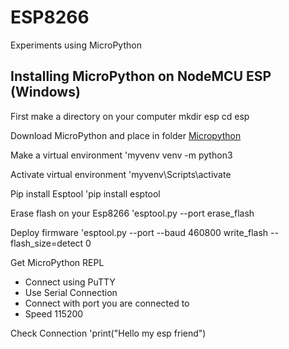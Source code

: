 # ESP8266

Experiments using MicroPython

## Installing MicroPython on NodeMCU ESP (Windows)

First make a directory on your computer
    mkdir esp
    cd esp

Download MicroPython and place in folder
[Micropython](http://micropython.org/download#esp8266)

Make a virtual environment
'myvenv venv -m python3

Activate virtual environment
'myvenv\Scripts\activate

Pip install Esptool
'pip install esptool

Erase flash on your Esp8266
'esptool.py --port <port connected port> erase_flash

Deploy firmware
'esptool.py --port <port conneccted to> --baud 460800 write_flash --flash_size=detect 0 <downloaded Micropython bin>

Get MicroPython REPL
* Connect using PuTTY 
* Use Serial Connection
* Connect with port you are connected to 
* Speed 115200

Check Connection
'print("Hello my esp friend")
